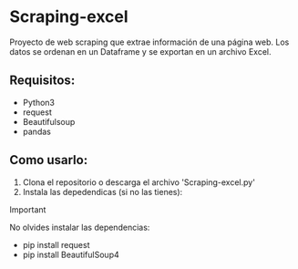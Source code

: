# Scraping-excel
Proyecto de web scraping que extrae información de una página web.
Los datos se ordenan en un Dataframe y se exportan en un archivo Excel. 

## Requisitos: 
- Python3
- request
- Beautifulsoup
- pandas

## Como usarlo:

1. Clona el repositorio o descarga el archivo 'Scraping-excel.py'
2. Instala las depedendicas (si no las tienes):

>[!IMPORTANT]
>No olvides instalar las dependencias:

- pip install request
- pip install BeautifulSoup4
